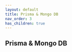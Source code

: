 ```yaml
---
layout: default
title: Prisma & Mongo DB
nav_order: 3
has_children: true
---
```


## Prisma & Mongo DB



